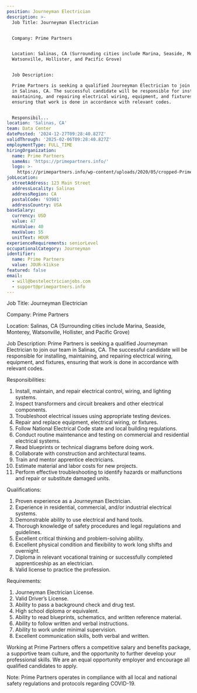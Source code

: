 ```yaml
---
position: Journeyman Electrician
description: >-
  Job Title: Journeyman Electrician


  Company: Prime Partners 


  Location: Salinas, CA (Surrounding cities include Marina, Seaside, Monterey,
  Watsonville, Hollister, and Pacific Grove)


  Job Description:

  Prime Partners is seeking a qualified Journeyman Electrician to join our team
  in Salinas, CA. The successful candidate will be responsible for installing,
  maintaining, and repairing electrical wiring, equipment, and fixtures,
  ensuring that work is done in accordance with relevant codes. 


  Responsibil...
location: 'Salinas, CA'
team: Data Center
datePosted: '2024-12-27T09:28:40.827Z'
validThrough: '2025-02-06T09:28:40.827Z'
employmentType: FULL_TIME
hiringOrganization:
  name: Prime Partners
  sameAs: 'https://primepartners.info/'
  logo: >-
    https://primepartners.info/wp-content/uploads/2020/05/cropped-Prime-Partners-Logo-NO-BG-1-1.png
jobLocation:
  streetAddress: 123 Main Street
  addressLocality: Salinas
  addressRegion: CA
  postalCode: '93901'
  addressCountry: USA
baseSalary:
  currency: USD
  value: 47
  minValue: 40
  maxValue: 55
  unitText: HOUR
experienceRequirements: seniorLevel
occupationalCategory: Journeyman
identifier:
  name: Prime Partners
  value: JOUR-k1ikse
featured: false
email:
  - will@bestelectricianjobs.com
  - support@primepartners.info
---
```




Job Title: Journeyman Electrician

Company: Prime Partners 

Location: Salinas, CA (Surrounding cities include Marina, Seaside, Monterey, Watsonville, Hollister, and Pacific Grove)

Job Description:
Prime Partners is seeking a qualified Journeyman Electrician to join our team in Salinas, CA. The successful candidate will be responsible for installing, maintaining, and repairing electrical wiring, equipment, and fixtures, ensuring that work is done in accordance with relevant codes. 

Responsibilities:

1. Install, maintain, and repair electrical control, wiring, and lighting systems.
2. Inspect transformers and circuit breakers and other electrical components.
3. Troubleshoot electrical issues using appropriate testing devices.
4. Repair and replace equipment, electrical wiring, or fixtures.
5. Follow National Electrical Code state and local building regulations.
6. Conduct routine maintenance and testing on commercial and residential electrical systems.
7. Read blueprints or technical diagrams before doing work.
8. Collaborate with construction and architectural teams.
9. Train and mentor apprentice electricians.
10. Estimate material and labor costs for new projects.
11. Perform effective troubleshooting to identify hazards or malfunctions and repair or substitute damaged units.

Qualifications:

1. Proven experience as a Journeyman Electrician.
2. Experience in residential, commercial, and/or industrial electrical systems.
3. Demonstrable ability to use electrical and hand tools.
4. Thorough knowledge of safety procedures and legal regulations and guidelines.
5. Excellent critical thinking and problem-solving ability.
6. Excellent physical condition and flexibility to work long shifts and overnight.
7. Diploma in relevant vocational training or successfully completed apprenticeship as an electrician.
8. Valid license to practice the profession.

Requirements:

1. Journeyman Electrician License.
2. Valid Driver’s License.
3. Ability to pass a background check and drug test.
4. High school diploma or equivalent.
5. Ability to read blueprints, schematics, and written reference material.
6. Ability to follow written and verbal instructions.
7. Ability to work under minimal supervision.
8. Excellent communication skills, both verbal and written.

Working at Prime Partners offers a competitive salary and benefits package, a supportive team culture, and the opportunity to further develop your professional skills. We are an equal opportunity employer and encourage all qualified candidates to apply.

Note: Prime Partners operates in compliance with all local and national safety regulations and protocols regarding COVID-19.
